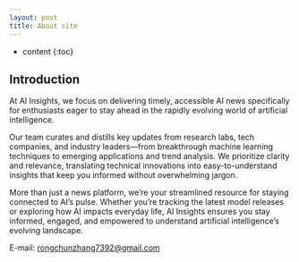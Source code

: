 ```yaml
---
layout: post
title: About site
---
```


* content
{:toc}

## Introduction

At AI Insights, we focus on delivering timely, accessible AI news specifically for enthusiasts eager to stay ahead in the rapidly evolving world of artificial intelligence. 

Our team curates and distills key updates from research labs, tech companies, and industry leaders—from breakthrough machine learning techniques to emerging applications and trend analysis. We prioritize clarity and relevance, translating technical innovations into easy-to-understand insights that keep you informed without overwhelming jargon.

More than just a news platform, we’re your streamlined resource for staying connected to AI’s pulse. Whether you’re tracking the latest model releases or exploring how AI impacts everyday life, AI Insights ensures you stay informed, engaged, and empowered to understand artificial intelligence’s evolving landscape.

E-mail: rongchunzhang7392@gmail.com


